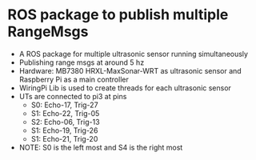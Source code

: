 # ROS package to publish multiple RangeMsgs
- A ROS package for multiple ultrasonic sensor running simultaneously
- Publishing range msgs at around 5 hz
- Hardware: MB7380 HRXL-MaxSonar-WRT as ultrasonic sensor and Raspberry Pi as a main controller
- WiringPi Lib is used to create threads for each ultrasonic sensor
- UTs are connected to pi3 at pins
  - S0: Echo-17, Trig-27
  - S1: Echo-22, Trig-05
  - S2: Echo-06, Trig-13
  - S1: Echo-19, Trig-26
  - S1: Echo-21, Trig-20
- NOTE: S0 is the left most and S4 is the right most
